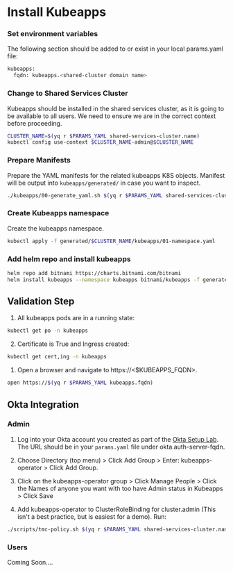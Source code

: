 # Install Kubeapps

### Set environment variables
The following section should be added to or exist in your local params.yaml file:

```bash
kubeapps:
  fqdn: kubeapps.<shared-cluster domain name>
```

### Change to Shared Services Cluster
Kubeapps should be installed in the shared services cluster, as it is going to be available to all users.  We need to ensure we are in the correct context before proceeding.

```bash
CLUSTER_NAME=$(yq r $PARAMS_YAML shared-services-cluster.name)
kubectl config use-context $CLUSTER_NAME-admin@$CLUSTER_NAME
```

### Prepare Manifests
Prepare the YAML manifests for the related kubeapps K8S objects.  Manifest will be output into `kubeapps/generated/` in case you want to inspect.
```bash
./kubeapps/00-generate_yaml.sh $(yq r $PARAMS_YAML shared-services-cluster.name)
```

### Create Kubeapps namespace
Create the kubeapps namespace.
```bash
kubectl apply -f generated/$CLUSTER_NAME/kubeapps/01-namespace.yaml
```

### Add helm repo and install kubeapps
```bash
helm repo add bitnami https://charts.bitnami.com/bitnami
helm install kubeapps --namespace kubeapps bitnami/kubeapps -f generated/$CLUSTER_NAME/kubeapps/kubeapps-values.yaml
```

## Validation Step
1. All kubeapps pods are in a running state:
```bash
kubectl get po -n kubeapps
```
2. Certificate is True and Ingress created:
```bash
kubectl get cert,ing -n kubeapps
```
1. Open a browser and navigate to https://<$KUBEAPPS_FQDN>.  
```bash
open https://$(yq r $PARAMS_YAML kubeapps.fqdn)
```

## Okta Integration

### Admin 

1. Log into your Okta account you created as part of the [Okta Setup Lab](../mgmt-cluster/04_okta_mgmt.md).  The URL should be in your `params.yaml` file under okta.auth-server-fqdn.

2. Choose Directory (top menu) > Click Add Group > Enter: kubeapps-operator > Click Add Group.

3. Click on the kubeapps-operator group > Click Manage People > Click the Names of anyone you want with too have Admin status in Kubeapps > Click Save

4. Add kubeapps-operator to ClusterRoleBinding for cluster.admin (This isn't a best practice, but is easiest for a demo).
   Run:
```bash
./scripts/tmc-policy.sh $(yq r $PARAMS_YAML shared-services-cluster.name) cluster.admin kubeapps-operator
```

### Users

Coming Soon....
